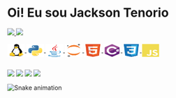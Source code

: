 # Oi! Eu sou **Jackson Tenorio**
<div>
  <a href="https://github.com/jacksontenorio8">
  <img height="180em" src="https://github-readme-stats.vercel.app/api?username=jacksontenorio8&show_icons=true&theme=dracula&include_all_commits=true&count_private=true"/>
  <img height="180em" src="https://github-readme-stats.vercel.app/api/top-langs/?username=jacksontenorio8&layout=compact&langs_count=7&theme=dracula"/>
</div>
  
<div style="display: inline_block"><br>
  <img align="center" alt="Jackson-Linux" height="30" width="40" src="https://raw.githubusercontent.com/devicons/devicon/master/icons/linux/linux-original.svg">
  <img align="center" alt="Jackson-Python" height="30" width="40" src="https://raw.githubusercontent.com/devicons/devicon/master/icons/python/python-original.svg">
  <img align="center" alt="Jackson-Java" height="30" width="40" src="https://raw.githubusercontent.com/devicons/devicon/master/icons/java/java-original.svg">
  <img align="center" alt="Jackson-Jupyter" height="30" width="40" src="https://raw.githubusercontent.com/devicons/devicon/master/icons/jupyter/jupyter-original.svg">
  <img align="center" alt="Jackson-HTML" height="30" width="40" src="https://raw.githubusercontent.com/devicons/devicon/master/icons/html5/html5-original.svg">
  <img align="center" alt="Jackson-Csharp" height="30" width="40" src="https://raw.githubusercontent.com/devicons/devicon/master/icons/csharp/csharp-original.svg">
  <img align="center" alt="Jackson-CSS3" height="30" width="40" src="https://raw.githubusercontent.com/devicons/devicon/master/icons/css3/css3-original.svg">
  <img align="center" alt="Jackson-Js" height="30" width="40" src="https://raw.githubusercontent.com/devicons/devicon/master/icons/javascript/javascript-plain.svg">
  
  
  
##
  
<div>
  <a href="https://www.facebook.com/jackson.silva.144/" target="_blank"><img src="https://img.shields.io/badge/Facebook-1877F2?style=for-the-badge&logo=facebook&logoColor=white" target="_blank"></a>
  <a href="https://instagram.com/jacksontenorio8/" target="_blank"><img src="https://img.shields.io/badge/-Instagram-%23E4405F?style=for-the-badge&logo=instagram&logoColor=white" target="_blank"></a>
  <a href = "mailto:jacksontenorio8@gmail.com"><img src="https://img.shields.io/badge/-Gmail-%23333?style=for-the-badge&logo=gmail&logoColor=white" target="_blank"></a>
  <a href="https://www.linkedin.com/in/jacksontenorio8/" target="_blank"><img src="https://img.shields.io/badge/-LinkedIn-%230077B5?style=for-the-badge&logo=linkedin&logoColor=white" target="_blank"></a> 
 
  ![Snake animation](https://github.com/jacksontenorio8/jacksontenorio8/blob/output/github-contribution-grid-snake.svg)
 
</div>




